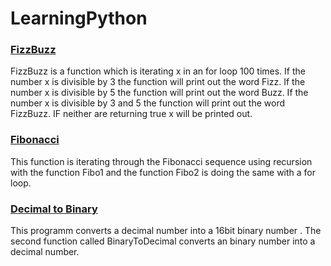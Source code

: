 # LearningPython
<div>
    <h3>
    <a href="https://github.com/Dashfire/LearningPython/blob/main/FizzBuzz.py">FizzBuzz</a>
    </h3>
</div>
<p>
    FizzBuzz is a function which is iterating x in an for loop 100 times. If the number x is divisible by 3 the function will print out the word Fizz.
    If the number x is divisible by 5 the function will print out the word Buzz. If the number x is divisible by 3 and 5 the function will print out the word FizzBuzz.
    IF neither are returning true x will be printed out. 
</p>

<div>
    <h3>
    <a href="https://github.com/Dashfire/LearningPython/blob/main/Fibonacci.py">Fibonacci</a>
    </h3>
</div>
<p>
    This function is iterating through the Fibonacci sequence using recursion with the function Fibo1 and the function Fibo2 is doing the same with a for loop.
</p>
<div>
    <h3>
    <a href="https://github.com/Dashfire/LearningPython/blob/main/Decimal%20to%20Binary.py">Decimal to Binary</a>
    </h3>
</div>
<p>
    This programm converts a decimal number into a 16bit binary number . The second function called BinaryToDecimal converts an binary number into a decimal number. 
</p>
